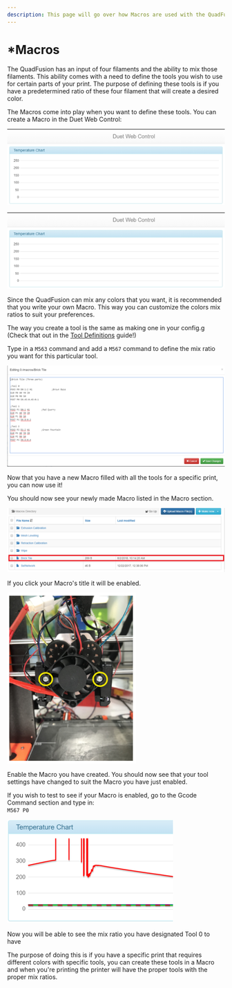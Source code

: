 ```yaml
---
description: This page will go over how Macros are used with the QuadFusion.
---
```


# \*Macros

The QuadFusion has an input of four filaments and the ability to mix those filaments. This ability comes with a need to define the tools you wish to use for certain parts of your print. The purpose of defining these tools is if you have a predetermined ratio of these four filament that will create a desired color. 

The Macros come into play when you want to define these tools. You can create a Macro in the Duet Web Control:  


![](../.gitbook/assets/image%20%289%29.png)

![](../.gitbook/assets/image%20%287%29.png)

Since the QuadFusion can mix any colors that you want, it is recommended that you write your own Macro. This way you can customize the colors mix ratios to suit your preferences. 

The way you create a tool is the same as making one in your config.g \(Check that out in the [Tool Definitions](tool-definitions.md) guide!\)

Type in a `M563` command and add a `M567` command to define the mix ratio you want for this particular tool.

![This example is of a Brick Tile ](../.gitbook/assets/image%20%2837%29.png)

Now that you have a new Macro filled with all the tools for a specific print, you can now use it! 

You should now see your newly made Macro listed in the Macro section. 

![](../.gitbook/assets/image%20%2840%29.png)

If you click your Macro's title it will be enabled.

![](../.gitbook/assets/image%20%2817%29.png)

Enable the Macro you have created. You should now see that your tool settings have changed to suit the Macro you have just enabled. 

If you wish to test to see if your Macro is enabled, go to the Gcode Command section and type in:  
`M567 P0`

![](../.gitbook/assets/image%20%2830%29.png)

Now you will be able to see the mix ratio you have designated Tool 0 to have

The purpose of doing this is if you have a specific print that requires different colors with specific tools, you can create these tools in a Macro and when you're printing the printer will have the proper tools with the proper mix ratios. 

